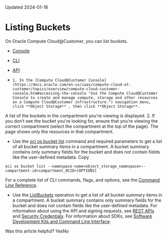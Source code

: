 Updated 2024-01-18
# Listing Buckets
On Oracle Compute Cloud@Customer, you can list buckets.
  * [Console](https://docs.oracle.com/en-us/iaas/compute-cloud-at-customer/topics/object/listing-buckets.htm)
  * [CLI](https://docs.oracle.com/en-us/iaas/compute-cloud-at-customer/topics/object/listing-buckets.htm)
  * [API](https://docs.oracle.com/en-us/iaas/compute-cloud-at-customer/topics/object/listing-buckets.htm)


  *     1. In the [Compute Cloud@Customer Console](https://docs.oracle.com/en-us/iaas/compute-cloud-at-customer/topics/overview/compute-cloud-customer-console.htm#accessing-the-console "Use the Compute Cloud@Customer Console to create and manage compute, storage and other resources on a Compute Cloud@Customer infrastructure.") navigation menu, click **Object Storage** , then click **Object Storage**.
A list of the buckets in the compartment you're viewing is displayed.
    2. If you don’t see the bucket you're looking for, ensure that you’re viewing the correct compartment (select the compartment at the top of the page).
The page shows only the resources in that compartment.
  * Use the [oci os bucket list](https://docs.oracle.com/iaas/tools/oci-cli/latest/oci_cli_docs/cmdref/os/bucket/list.html) command and required parameters to get a list of all bucket summary items in a compartment. A bucket summary contains only summary fields for the bucket and does not contain fields like the user-defined metadata.
Copy
```
oci os bucket list --namespace-name<object_storage_namespace>--compartment-id<compartment_OCID>[OPTIONS]
```

For a complete list of CLI commands, flags, and options, see the [Command Line Reference](https://docs.oracle.com/iaas/tools/oci-cli/latest/oci_cli_docs/index.html).
  * Use the [ListBuckets](https://docs.oracle.com/iaas/api/#/en/objectstorage/latest/Bucket/ListBuckets) operation to get a list of all bucket summary items in a compartment. A bucket summary contains only summary fields for the bucket and does not contain fields like the user-defined metadata.
For information about using the API and signing requests, see [REST APIs](https://docs.oracle.com/iaas/Content/API/Concepts/usingapi.htm#REST_APIs) and [Security Credentials](https://docs.oracle.com/iaas/Content/General/Concepts/credentials.htm). For information about SDKs, see [Software Development Kits and Command Line Interface](https://docs.oracle.com/iaas/Content/API/Concepts/sdks.htm#Software_Development_Kits_and_Command_Line_Interface).


Was this article helpful?
YesNo

